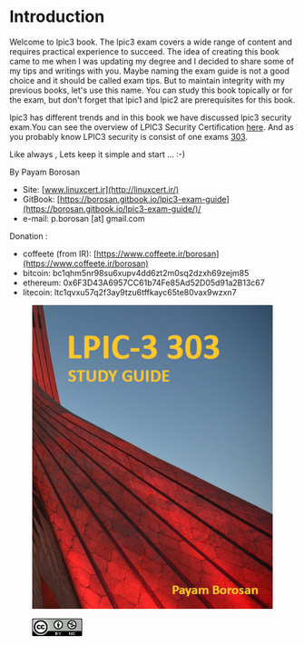 # Introduction

Welcome to lpic3 book. The lpic3 exam covers a wide range of content and requires practical experience to succeed. The idea of ​​creating this book came to me when I was updating my degree and I decided to share some of my tips and writings with you. Maybe naming the exam guide is not a good choice and it should be called exam tips. But to maintain integrity with my previous books, let's use this name. You can study this book topically or for the exam, but don't forget that lpic1 and lpic2 are prerequisites for this book.&#x20;

lpic3 has different trends and in this book we have discussed lpic3 security exam.You can see the overview of LPIC3 Security Certification [here](https://www.lpi.org/our-certifications/lpic-3-303-overview). And as you probably know LPIC3 security is consist of one exams [303](https://www.lpi.org/our-certifications/exam-303-objectives).



Like always , Lets keep it simple and start ... :-)

By Payam Borosan

* Site: [www.linuxcert.ir](http://linuxcert.ir/)
* GitBook: [https://borosan.gitbook.io/lpic3-exam-guide](https://borosan.gitbook.io/lpic3-exam-guide/)/
* e-mail: p.borosan \[at] gmail.com

Donation :

* coffeete (from IR): [https://www.coffeete.ir/borosan](https://www.coffeete.ir/borosan)
* bitcoin: bc1qhm5nr98su6xupv4dd6zt2m0sq2dzxh69zejm85
* ethereum: 0x6F3D43A6957CC61b74Fe85Ad52D05d91a2B13c67
* litecoin: ltc1qvxu57q2f3ay9tzu6tffkayc65te80vax9wzxn7

<figure><img src=".gitbook/assets/lpic3-303.jpg" alt=""><figcaption></figcaption></figure>

<figure><img src=".gitbook/assets/cc_by_nc_icon_88x31.png" alt=""><figcaption></figcaption></figure>
